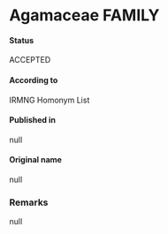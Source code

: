 # Agamaceae FAMILY

#### Status
ACCEPTED

#### According to
IRMNG Homonym List

#### Published in
null

#### Original name
null

### Remarks
null